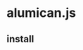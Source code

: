 # alumican.js

## install
<script src='path/to/alumican.min.js'>

## namespaces
### alm
ユーティリティライブラリ

### cmd
分岐・連続・非同期・待機などの複雑な処理をシーケンシャルに記述することができるライブラリ

### scn
pushStateなどのシーン遷移を構造的に記述することができるライブラリ
